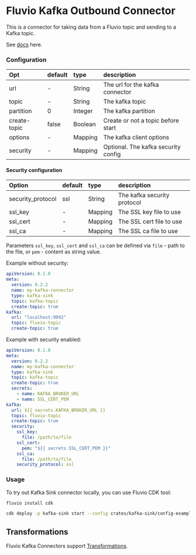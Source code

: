 # Fluvio Kafka Outbound Connector

This is a connector for taking data from a Fluvio topic and sending to a Kafka topic.

See [docs](https://www.fluvio.io/connectors/outbound/kafka/) here.

### Configuration

| Opt            | default               | type     | description                            |
| :---           | :---                  | :---     | :----                                  |
| url            | -                     | String   | The url for the kafka connector        |
| topic          | -                     | String   | The kafka topic                        |
| partition      | 0                     | Integer  | The kafka partition                    |
| create-topic   | false                 | Boolean  | Create or not a topic before start     |
| options        | -                     | Mapping  | The kafka client options               |
| security       | -                     | Mapping  | Optional. The kafka security config    |

#### Security configuration
| Option               | default  | type     | description                            |
| :---                 | :---     | :---     | :----                                  |
| security_protocol    | ssl      | String   | The kafka security protocol            |
| ssl_key              | -        | Mapping  | The SSL key file to use                |
| ssl_cert             | -        | Mapping  | The SSL cert file to use               |
| ssl_ca               | -        | Mapping  | The SSL ca file to use                 |

Parameters `ssl_key`, `ssl_cert` and `ssl_ca` can be defined via `file` - path to the file, or `pem` - content as string value.

Example without security:
```yaml
apiVersion: 0.1.0
meta:
  version: 0.2.2
  name: my-kafka-connector
  type: kafka-sink
  topic: kafka-topic
  create-topic: true
kafka:
  url: "localhost:9092"
  topic: fluvio-topic 
  create-topic: true
```

Example with security enabled:
```yaml
apiVersion: 0.1.0
meta:
  version: 0.2.2
  name: my-kafka-connector
  type: kafka-sink
  topic: kafka-topic
  create-topic: true
  secrets:
    - name: KAFKA_BROKER_URL
    - name: SSL_CERT_PEM
kafka:
  url: ${{ secrets.KAFKA_BROKER_URL }}
  topic: fluvio-topic 
  create-topic: true
  security:
    ssl_key:
      file: /path/to/file
    ssl_cert:
      pem: "${{ secrets.SSL_CERT_PEM }}"
    ssl_ca:
      file: /path/to/file
    security_protocol: ssl
```

### Usage
To try out Kafka Sink connector locally, you can use Fluvio CDK tool:
```bash
fluvio install cdk

cdk deploy -p kafka-sink start --config crates/kafka-sink/config-example.yaml
```

## Transformations
Fluvio Kafka Connectors support [Transformations](https://www.fluvio.io/docs/concepts/transformations-chain/).
